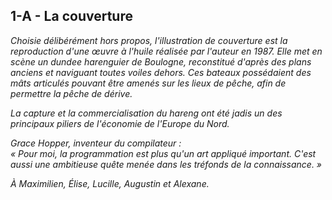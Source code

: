 ## 1-A - La couverture

*Choisie délibérément hors propos, l'illustration de couverture est la
reproduction d'une œuvre à l'huile réalisée par l'auteur en 1987. Elle
met en scène un dundee harenguier de Boulogne, reconstitué d'après des
plans anciens et naviguant toutes voiles dehors. Ces bateaux possédaient
des mâts articulés pouvant être amenés sur les lieux de pêche, afin de
permettre la pêche de dérive.*

*La capture et la commercialisation du hareng ont été jadis un des
principaux piliers de l'économie de l'Europe du Nord.*

*Grace Hopper, inventeur du compilateur :*\
*« Pour moi, la programmation est plus qu'un art appliqué important.
C'est aussi une ambitieuse quête menée dans les tréfonds de la
connaissance. »*

*À Maximilien, Élise, Lucille, Augustin et Alexane.*

